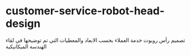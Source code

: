 # customer-service-robot-head-design
تصميم رأس روبوت خدمة العملاء بحسب الابعاد والمعطيات التي تم توضيحها في لقاء الهندسة الميكانيكية
